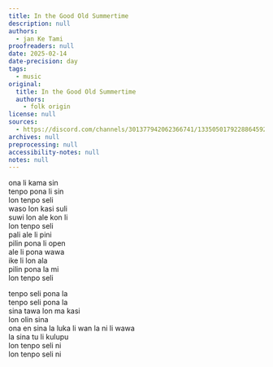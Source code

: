 ```yaml
---
title: In the Good Old Summertime
description: null
authors:
  - jan Ke Tami
proofreaders: null
date: 2025-02-14
date-precision: day
tags:
  - music
original:
  title: In the Good Old Summertime
  authors:
    - folk origin
license: null
sources:
  - https://discord.com/channels/301377942062366741/1335050179228864592/1340030341074780282
archives: null
preprocessing: null
accessibility-notes: null
notes: null
---
```


ona li kama sin  \
tenpo pona li sin  \
lon tenpo seli  \
waso lon kasi suli  \
suwi lon ale kon li  \
lon tenpo seli  \
pali ale li pini  \
pilin pona li open  \
ale li pona wawa  \
ike li lon ala  \
pilin pona la mi  \
lon tenpo seli

tenpo seli pona la  \
tenpo seli pona la  \
sina tawa lon ma kasi  \
lon olin sina  \
ona en sina la luka li wan la ni li wawa  \
la sina tu li kulupu  \
lon tenpo seli ni  \
lon tenpo seli ni
